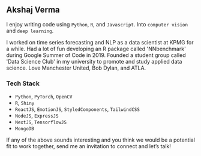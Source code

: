 ## Akshaj Verma

I enjoy writing code using `Python`, `R`, and `Javascript`. Into `computer vision` and `deep learning`.

I worked on time series forecasting and NLP as a data scientist at KPMG for a while. Had a lot of fun developing an R package called 'NNbenchmark' during Google Summer of Code in 2019. Founded a student group called 'Data Science Club' in my university to promote and study applied data science. Love Manchester United, Bob Dylan, and ATLA.

### Tech Stack
- `Python`, `PyTorch`, `OpenCV`
- `R`, `Shiny`
- `ReactJS`, `EmotionJS`, `StyledComponents`, `TailwindCSS`
- `NodeJS`, `ExpressJS`
- `NextJS`, `TensorflowJS`
- `MongoDB`

 
If any of the above sounds interesting and you think we would be a potential fit to work together, send me an invitation to connect and let’s talk!
